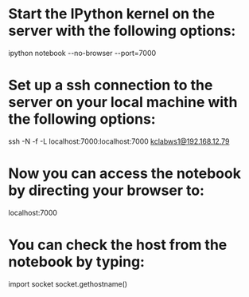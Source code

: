 # Start the IPython kernel on the server with the following options:

ipython notebook --no-browser --port=7000

# Set up a ssh connection to the server on your local machine with the following options:

ssh -N -f -L localhost:7000:localhost:7000 kclabws1@192.168.12.79

# Now you can access the notebook by directing your browser to:

localhost:7000

# You can check the host from the notebook by typing:

import socket
socket.gethostname()


